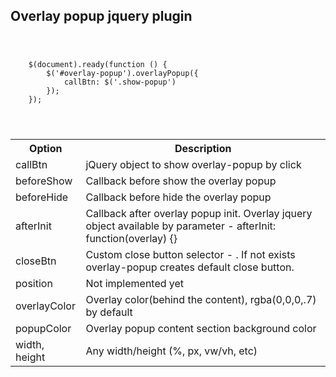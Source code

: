<h2>Overlay popup jquery plugin</h2>
<code>
    <pre>
    $(document).ready(function () {
        $('#overlay-popup').overlayPopup({
            callBtn: $('.show-popup')
        });
    });
    </pre>
</code>
<table>
    <tr>
        <th>Option</th>
        <th>Description</th>
    </tr>
    <tr>
        <td>callBtn</td>
        <td>jQuery object to show overlay-popup by click</td>
    </tr>
    <tr>
        <td>beforeShow</td>
        <td>Callback before show the overlay popup</td>
    </tr>
    <tr>
        <td>beforeHide</td>
        <td>Callback before hide the overlay popup</td>
    </tr>
    <tr>
        <td>afterInit</td>
        <td>Callback after overlay popup init. Overlay jquery object available by parameter - afterInit: function(overlay) {}</td>
    </tr>
    <tr>
        <td>closeBtn</td>
        <td>Custom close button selector - . If not exists overlay-popup creates default close button.</td>
    </tr>
    <tr>
        <td>position</td>
        <td>Not implemented yet</td>
    </tr>
    <tr>
        <td>overlayColor</td>
        <td>Overlay color(behind the content), rgba(0,0,0,.7) by default</td>
    </tr>
    <tr>
        <td>popupColor</td>
        <td>Overlay popup content section background color</td>
    </tr>
    <tr>
        <td>width, height</td>
        <td>Any width/height (%, px, vw/vh, etc)</td>
    </tr>
</table>
